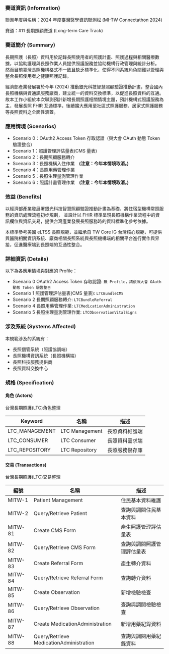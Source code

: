 ### 賽道資訊 (Information)

聯測年度與名稱：2024 年度臺灣醫學資訊聯測松 (MI-TW Connectathon 2024)

賽道：#11 長期照顧賽道 (Long-term Care Track)

### 賽道簡介 (Summary)

長期照護（長照）資料用於記錄長照使用者的照護計畫、照護過程與相關醫療數據，以協助護理與長照作業人員提供照護服務並協助機構行政管理與統計分析。 然而目前臺灣長照機構格式不一致且缺乏標準化，使得不同系統角色間難以管理與整合長照使用者之健康照護記錄。

經濟部產業發展署於今年 (2024) 推動銀光科技智慧照顧驗證推動計畫，整合國內長照機構與資通訊服務廠商，建立統一的資料交換標準，以促進長照資料的互通。 故本工作小組於本次聯測預計新增長期照護相關情境主題，預計機構式照護服務為主，發展長照 FHIR 互通標準，後續擴大應用至社區式照護服務、居家式照護服務等長照資料之全面性涵蓋。

### 應用情境 (Scenarios)

- Scenario 0：OAuth2 Access Token 存取認證（與大會 OAuth 動態 Token 驗證整合）
- Scenario 1：照護管理評估量表(CMS 量表)
- Scenario 2：長期照顧服務轉介
- Scenario 3：長照機構入住作業 **(注意：今年本情境取消。)**
- Scenario 4：長照用藥管理作業
- Scenario 5：長照生理量測管理作業
- Scenario 6：照護計畫管理作業 **(注意：今年本情境取消。)**

### 效益 (Benefits)

以經濟部產業發展署銀光科技智慧照顧驗證推動計畫為基礎，將住宿型機構常照服務的資訊處理流程初步規劃， 並設計以 FHIR 標準呈現長照機構作業流程中的資訊欄位與資訊交易，提供台灣產業發展長照服務時的資料標準化參考依據。

本標準參考美國 eLTSS 長照規範，並繼承自 TW Core IG 台灣核心規範，可提供與醫院相關資訊系統、廠商相關長照系統與長照機構端的相關平台進行實作與界接，促進醫療端到長照端的互通性整合。

### 詳細資訊 (Details)
以下為各應用情境與對應的 Profile：

- Scenario 0 OAuth2 Access Token 存取認證: `無 Profile，請依照大會 OAuth 動態 Token 驗證整合`
- Scenario 1 照護管理評估量表(CMS 量表): `LTCBundleCMS`
- Scenario 2 長期照顧服務轉介: `LTCBundleReferral`
- Scenario 4 長照用藥管理作業: `LTCMedicationAdministration`
- Scenario 5 長照生理量測管理作業: `LTCObservationVitalSigns`

### 涉及系統 (Systems Affected)

本規範涉及的系統有：
- 長照個管系統（照護協調端）
- 長照機構資訊系統（長照機構端）
- 長照科技服務提供商
- 長照資料交換中心

### 規格 (Specification)
#### 角色 (Actors)
台灣長期照護(LTC)角色整理

Keyword	| 名稱 | 描述
--- | --- | ---
LTC_MANAGEMENT |	LTC Management |	長照資料維護端
LTC_CONSUMER |	LTC Consumer |	長照資料需求端
LTC_REPOSITORY |	LTC Repository |	長照服務儲存庫

#### 交易 (Transactions)
台灣長期照護(LTC)交易整理

編號 |	名稱 |	描述
--- | --- | ---
MITW-1 |	Patient Management |	住民基本資料維護
MITW-2 |	Query/Retrieve Patient |	查詢與調閱住民基本資料
MITW-81 |	Create CMS Form |	產生照護管理評估量表
MITW-82 |	Query/Retrieve CMS Form |	查詢與調閱照護管理評估量表
MITW-83 |	Create Referral Form |	產生轉介資料
MITW-84 |	Query/Retrieve Referral Form |	查詢轉介資料
MITW-85 |	Create Observation |	新增檢驗檢查
MITW-86 |	Query/Retrieve Observation |	查詢與調閱檢驗檢查
MITW-87 | Create MedicationAdministration |	新增用藥紀錄資料
MITW-88 |	Query/Retrieve MedicationAdministration |	查詢與調閱用藥紀錄資料